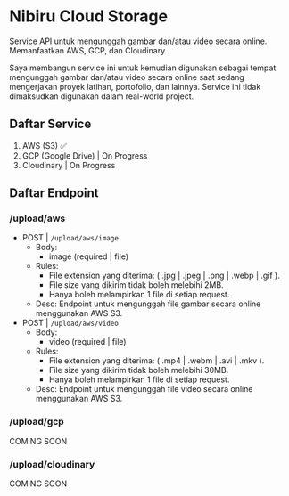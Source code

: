 # Nibiru Cloud Storage

Service API untuk mengunggah gambar dan/atau video secara online. Memanfaatkan AWS, GCP, dan Cloudinary.

Saya membangun service ini untuk kemudian digunakan sebagai tempat mengunggah gambar dan/atau video secara online saat sedang mengerjakan proyek latihan, portofolio, dan lainnya. Service ini tidak dimaksudkan digunakan dalam real-world project.

## Daftar Service

1. AWS (S3) ✅
2. GCP (Google Drive) | On Progress
3. Cloudinary | On Progress

## Daftar Endpoint

### /upload/aws

- POST | `/upload/aws/image`
  - Body:
    - image (required | file)
  - Rules:
    - File extension yang diterima: ( .jpg | .jpeg | .png | .webp | .gif ).
    - File size yang dikirim tidak boleh melebihi 2MB.
    - Hanya boleh melampirkan 1 file di setiap request.
  - Desc: Endpoint untuk mengunggah file gambar secara online menggunakan AWS S3.
- POST | `/upload/aws/video`
  - Body:
    - video (required | file)
  - Rules:
    - File extension yang diterima: ( .mp4 | .webm | .avi | .mkv ).
    - File size yang dikirim tidak boleh melebihi 30MB.
    - Hanya boleh melampirkan 1 file di setiap request.
  - Desc: Endpoint untuk mengunggah file video secara online menggunakan AWS S3.

### /upload/gcp

COMING SOON

### /upload/cloudinary

COMING SOON
